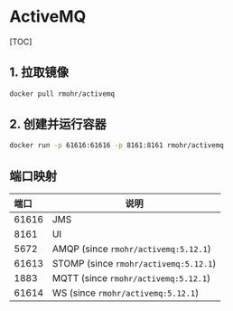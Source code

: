 # ActiveMQ

[TOC]

## 1. 拉取镜像

```sh
docker pull rmohr/activemq
```

## 2. 创建并运行容器

```sh
docker run -p 61616:61616 -p 8161:8161 rmohr/activemq
```

## 端口映射

| 端口  | 说明                                  |
| :---- | ------------------------------------- |
| 61616 | JMS                                   |
| 8161  | UI                                    |
| 5672  | AMQP  (since `rmohr/activemq:5.12.1`) |
| 61613 | STOMP (since `rmohr/activemq:5.12.1`) |
| 1883  | MQTT  (since `rmohr/activemq:5.12.1`) |
| 61614 | WS    (since `rmohr/activemq:5.12.1`) |
